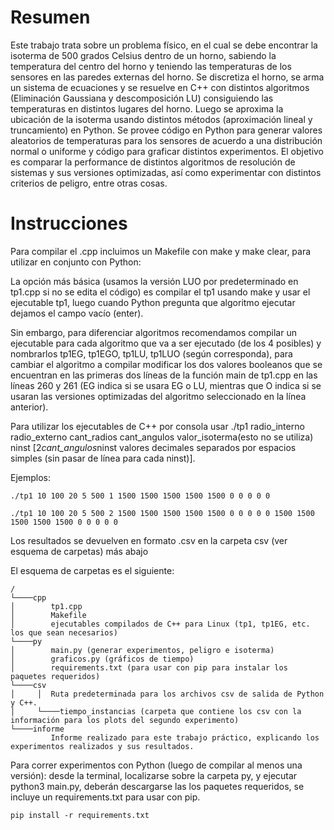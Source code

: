 # Resumen

Este trabajo trata sobre un problema físico, en el cual se debe encontrar la isoterma de 500 grados Celsius dentro de un horno, sabiendo la temperatura del centro del horno y teniendo las temperaturas de los sensores en las paredes externas del horno.
Se discretiza el horno, se arma un sistema de ecuaciones y se resuelve en C++ con distintos algoritmos (Eliminación Gaussiana y descomposición LU) consiguiendo las temperaturas en distintos lugares del horno.
Luego se aproxima la ubicación de la isoterma usando distintos métodos (aproximación lineal y truncamiento) en Python. Se provee código en Python para generar valores aleatorios de temperaturas para los sensores de acuerdo a una distribución normal o uniforme y código para graficar distintos experimentos.
El objetivo es comparar la performance de distintos algoritmos de resolución de sistemas y sus versiones optimizadas, así como experimentar con distintos criterios de peligro, entre otras cosas.

# Instrucciones

Para compilar el .cpp incluimos un Makefile con make y make clear, para utilizar en conjunto con Python:

La opción más básica (usamos la versión LUO por predeterminado en tp1.cpp si no se edita el código) es compilar el tp1 usando make y usar el ejecutable tp1, luego cuando Python pregunta que algoritmo ejecutar dejamos el campo vacío (enter).

Sin embargo, para diferenciar algoritmos recomendamos compilar un ejecutable para cada algoritmo que va a ser ejecutado (de los 4 posibles) y nombrarlos tp1EG, tp1EGO, tp1LU, tp1LUO (según corresponda), para cambiar el algoritmo a compilar modificar los dos valores booleanos que se encuentran en las primeras dos líneas de la función main de tp1.cpp en las líneas 260 y 261 (EG indica si se usara EG o LU, mientras que O indica si se usaran las versiones optimizadas del algoritmo seleccionado en la línea anterior).


Para utilizar los ejecutables de C++ por consola usar ./tp1 radio_interno radio_externo cant_radios cant_angulos valor_isoterma(esto no se utiliza) ninst [2*cant_angulos*ninst valores decimales separados por espacios simples (sin pasar de línea para cada ninst)].


Ejemplos:
```
./tp1 10 100 20 5 500 1 1500 1500 1500 1500 1500 0 0 0 0 0
```
```
./tp1 10 100 20 5 500 2 1500 1500 1500 1500 1500 0 0 0 0 0 1500 1500 1500 1500 1500 0 0 0 0 0
```

Los resultados se devuelven en formato .csv en la carpeta csv (ver esquema de carpetas) más abajo


El esquema de carpetas es el siguiente:
```
/
└────cpp
│        tp1.cpp
│        Makefile
│        ejecutables compilados de C++ para Linux (tp1, tp1EG, etc. los que sean necesarios)
└────py
│        main.py (generar experimentos, peligro e isoterma)
│        graficos.py (gráficos de tiempo)
│        requirements.txt (para usar con pip para instalar los paquetes requeridos)
└────csv
│     │  Ruta predeterminada para los archivos csv de salida de Python y C++.
│     └────tiempo_instancias (carpeta que contiene los csv con la información para los plots del segundo experimento)
└────informe
         Informe realizado para este trabajo práctico, explicando los experimentos realizados y sus resultados.
```

Para correr experimentos con Python (luego de compilar al menos una versión): desde la terminal, localizarse sobre la carpeta py, y ejecutar python3 main.py, deberán descargarse las los paquetes requeridos, se incluye un requirements.txt para usar con pip.


```
pip install -r requirements.txt
```
